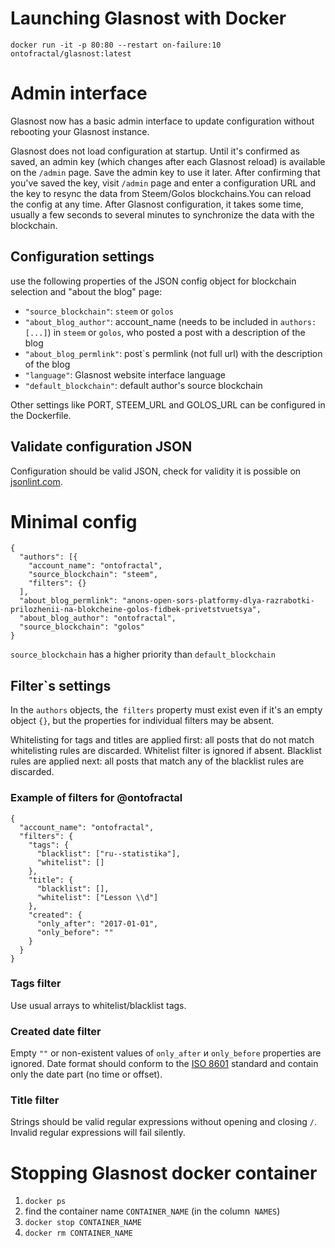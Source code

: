# Launching Glasnost with Docker

```
docker run -it -p 80:80 --restart on-failure:10 ontofractal/glasnost:latest
```

# Admin interface

Glasnost now has a basic admin interface to update configuration without rebooting your Glasnost instance.

Glasnost does not load configuration at startup. Until it's confirmed as saved, an admin key (which changes after each Glasnost reload) is available on the `/admin` page. Save the admin key to use it later. After confirming that you've saved the key, visit `/admin` page and enter a configuration URL and the key to resync the data from Steem/Golos blockchains.You can reload the config at any time. After Glasnost configuration, it takes some time, usually a few seconds to several minutes to synchronize the data with the blockchain.

## Configuration settings

use the following properties of the JSON config object for blockchain selection and "about the blog" page:

* `"source_blockchain"`: `steem` or `golos`
* `"about_blog_author"`: account_name (needs to be included in `authors: [...]`) in `steem` or `golos`, who posted a post with a description of the blog
* `"about_blog_permlink"`: post`s permlink (not full url) with the description of the blog
* `"language"`: Glasnost website interface language
* `"default_blockchain"`: default author's source blockchain

Other settings like PORT, STEEM_URL and GOLOS_URL can be configured in the Dockerfile.

## Validate configuration JSON

Configuration should be valid JSON, check for validity it is possible on [jsonlint.com](http://jsonlint.com/).

# Minimal config

```
{
  "authors": [{
    "account_name": "ontofractal",
    "source_blockchain": "steem",
    "filters": {}
  ],
  "about_blog_permlink": "anons-open-sors-platformy-dlya-razrabotki-prilozhenii-na-blokcheine-golos-fidbek-privetstvuetsya",
  "about_blog_author": "ontofractal",
  "source_blockchain": "golos"
}
```

`source_blockchain` has a higher priority than `default_blockchain`

## Filter`s settings

In the `authors` objects, the` filters` property must exist even if it's an empty object `{}`, but the properties for  individual filters may be absent.

Whitelisting for tags and titles are applied first: all posts that do not match whitelisting rules are discarded. Whitelist filter is ignored if absent. Blacklist rules are applied next: all posts that match any of the blacklist rules are discarded.

### Example of filters for @ontofractal

```
{
  "account_name": "ontofractal",
  "filters": {
    "tags": {
      "blacklist": ["ru--statistika"],
      "whitelist": []
    },
    "title": {
      "blacklist": [],
      "whitelist": ["Lesson \\d"]
    },
    "created": {
      "only_after": "2017-01-01",
      "only_before": ""
    }
  }
}
```

### Tags filter

Use usual arrays to whitelist/blacklist tags.

### Created date filter

Empty  `""` or non-existent values of `only_after` и `only_before` properties are ignored.  Date format should conform to the [ISO 8601](https://en.wikipedia.org/wiki/ISO_8601) standard and contain only the date part (no time or offset).

### Title filter

Strings should be valid regular expressions without opening and closing `/`. Invalid regular expressions will fail silently.

# Stopping Glasnost docker container

1. `docker ps`
2.  find the container name `CONTAINER_NAME` (in the column` NAMES`)
3. `docker stop CONTAINER_NAME`
4. `docker rm CONTAINER_NAME`

